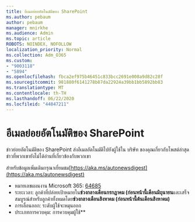 ```yaml
---
title: อีเมลย่อยอัตโนมัติของ SharePoint
ms.author: pebaum
author: pebaum
manager: mnirkhe
ms.audience: Admin
ms.topic: article
ROBOTS: NOINDEX, NOFOLLOW
localization_priority: Normal
ms.collection: Adm_O365
ms.custom:
- "9003118"
- "5894"
ms.openlocfilehash: fbca2ef975b46451c833bcc2691e008a9d82c28f
ms.sourcegitcommit: 981880f6141278b87da22924a39bb1bb5892bb83
ms.translationtype: MT
ms.contentlocale: th-TH
ms.lasthandoff: 06/22/2020
ms.locfileid: "44847211"
---
```

# <a name="sharepoint-auto-digest-email"></a>อีเมลย่อยอัตโนมัติของ SharePoint

ข่าวย่อยอัตโนมัติของ SharePoint ส่งอีเมลอัตโนมัติไปยังผู้ใช้ใน บริษัท ของคุณเกี่ยวกับโพสต์ล่าสุดข่าวที่พวกเขายังไม่ได้อ่านที่เกี่ยวข้องกับพวกเขา

สําหรับข้อมูลเพิ่มเติมกรุณาเยี่ยมชม[https://aka.ms/autonewsdigest](https://aka.ms/autonewsdigest)

- หมายเลขแผนงาน Microsoft 365: [64685](https://www.microsoft.com/microsoft-365/roadmap?filters=&featureid=64685)
- ระยะเวลา: ลูกค้าที่ปล่อยเป้าหมายใน**ช่วงกลางเดือนกรกฎาคม (ก่อนหน้านี้เดือนมิถุนายน**และเสร็จสมบูรณ์สําหรับลูกค้าทั้งหมดโดย**ช่วงกลางเดือนสิงหาคม (ก่อนหน้านี้ต้นเดือนสิงหาคม)**
- การเลื่อนออก: ระดับผู้ใช้จะหมุนออก
- ประเภทการควบคุม: การควบคุมผู้ใช้**
